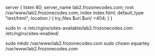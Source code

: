 server {
listen 80;
server_name lab2.frozonecodes.com;
root /var/www/lab2.frozonecodes.com;
index index.html;
default_type "text/html";
location / {
try_files $uri $uri/ =404;
}
}

sudo ln -s /etc/nginx/sites-available/lab2.frozonecodes.com /etc/nginx/sites-enabled/

sudo mkdir /var/www/lab2.frozonecodes.com
sudo chown equartey /var/www/lab2.frozonecodes.com

